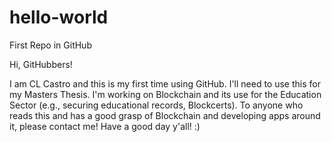 # hello-world
First Repo in GitHub

Hi, GitHubbers!

I am CL Castro and this is my first time using GitHub. I'll need to use this for my Masters Thesis. I'm working on Blockchain and its use for the Education Sector (e.g., securing educational records, Blockcerts). To anyone who reads this and has a good grasp of Blockchain and developing apps around it, please contact me! Have a good day y'all! :)
